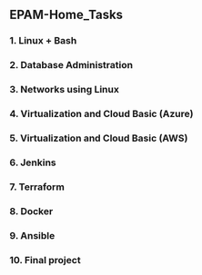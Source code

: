 ## EPAM-Home_Tasks
### 1. Linux + Bash
### 2. Database Administration
### 3. Networks using Linux
### 4. Virtualization and Cloud Basic (Azure)
### 5. Virtualization and Cloud Basic (AWS)
### 6. Jenkins
### 7. Terraform
### 8. Docker
### 9. Ansible
### 10. Final project
